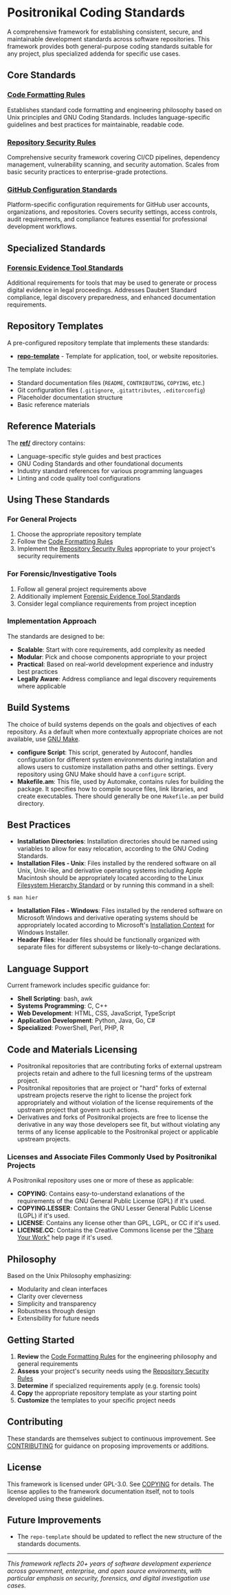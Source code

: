 # Positronikal Coding Standards

A comprehensive framework for establishing consistent, secure, and maintainable development standards across software repositories. This framework provides both general-purpose coding standards suitable for any project, plus specialized addenda for specific use cases.

## Core Standards

### [Code Formatting Rules](./standards/Code%20Formatting%20Rules.md 'Code Formatting Rules')
Establishes standard code formatting and engineering philosophy based on Unix principles and GNU Coding Standards. Includes language-specific guidelines and best practices for maintainable, readable code.

### [Repository Security Rules](./standards/Repository%20Security%20Rules.md 'Repository Security Rules')
Comprehensive security framework covering CI/CD pipelines, dependency management, vulnerability scanning, and security automation. Scales from basic security practices to enterprise-grade protections.

### [GitHub Configuration Standards](./standards/GitHub%20Configuration%20Standards.md 'GitHub Configuration Standards')
Platform-specific configuration requirements for GitHub user accounts, organizations, and repositories. Covers security settings, access controls, audit requirements, and compliance features essential for professional development workflows.

## Specialized Standards

### [Forensic Evidence Tool Standards](./standards/Forensic%20Evidence%20Tool%20Standards.md 'Forensic Evidence Tool Standards')
Additional requirements for tools that may be used to generate or process digital evidence in legal proceedings. Addresses Daubert Standard compliance, legal discovery preparedness, and enhanced documentation requirements.

## Repository Templates
A pre-configured repository template that implements these standards:

- **[repo-template](./repo-template/ 'repo-template')** - Template for application, tool, or website repositories.

The template includes:
- Standard documentation files (`README`, `CONTRIBUTING`, `COPYING`, etc.)
- Git configuration files (`.gitignore`, `.gitattributes`, `.editorconfig`)
- Placeholder documentation structure
- Basic reference materials

## Reference Materials
The **[ref/](./ref/ 'ref/')** directory contains:
- Language-specific style guides and best practices
- GNU Coding Standards and other foundational documents
- Industry standard references for various programming languages
- Linting and code quality tool configurations

## Using These Standards

### For General Projects
1. Choose the appropriate repository template
2. Follow the [Code Formatting Rules](./standards/Code%20Formatting%20Rules.md 'Code Formatting Rules')
3. Implement the [Repository Security Rules](./standards/Repository%20Security%20Rules.md 'Repository Security Rules') appropriate to your project's security requirements

### For Forensic/Investigative Tools
1. Follow all general project requirements above
2. Additionally implement [Forensic Evidence Tool Standards](./standards/Forensic%20Evidence%20Tool%20Standards.md 'Forensic Evidence Tool Standards')
3. Consider legal compliance requirements from project inception

### Implementation Approach
The standards are designed to be:
- **Scalable**: Start with core requirements, add complexity as needed
- **Modular**: Pick and choose components appropriate to your project
- **Practical**: Based on real-world development experience and industry best practices
- **Legally Aware**: Address compliance and legal discovery requirements where applicable

## Build Systems
The choice of build systems depends on the goals and objectives of each repository. As a default when more contextually appropriate choices are not available, use [GNU Make](https://www.gnu.org/software/make/ 'GNU Make').
- **configure Script**: This script, generated by Autoconf, handles configuration for different system environments during installation and allows users to customize installation paths and other settings. Every repository using GNU Make should have a `configure` script.
- **Makefile.am**: This file, used by Automake, contains rules for building the package. It specifies how to compile source files, link libraries, and create executables. There should generally be one `Makefile.am` per build directory.

## Best Practices
- **Installation Directories**: Installation directories should be named using variables to allow for easy relocation, according to the GNU Coding Standards.
- **Installation Files - Unix**: Files installed by the rendered software on all Unix, Unix-like, and derivative operating systems including Apple Macintosh should be appropriately located according to the Linux [Filesystem Hierarchy Standard](https://refspecs.linuxfoundation.org/FHS_3.0/fhs/index.html 'Filesystem Hierarchy Standard') or by running this command in a shell:
```
$ man hier
```
- **Installation Files - Windows**: Files installed by the rendered software on Microsoft Windows and derivative operating systems should be appropriately located according to Microsoft's [Installation Context](https://learn.microsoft.com/en-us/windows/win32/msi/installation-context 'Installation Context') for Windows Installer.
- **Header Files**: Header files should be functionally organized with separate files for different subsystems or likely-to-change declarations.

## Language Support
Current framework includes specific guidance for:
- **Shell Scripting**: bash, awk
- **Systems Programming**: C, C++
- **Web Development**: HTML, CSS, JavaScript, TypeScript
- **Application Development**: Python, Java, Go, C#
- **Specialized**: PowerShell, Perl, PHP, R

## Code and Materials Licensing
- Positronikal repositories that are contributing forks of external upstream projects retain and adhere to the full licesning terms of the upstream project.
- Positronikal repositories that are project or "hard" forks of external upstream projects reserve the right to license the project fork appropriately and without violation of the license requirements of the upstream project that govern such actions.
- Derivatives and forks of Positronikal projects are free to license the derivative in any way those developers see fit, but without violating any terms of any license applicable to the Positronikal project or applicable upstream projects.

### Licenses and Associate Files Commonly Used by Positronikal Projects
A Positronikal repository uses one or more of these as applicable:
- **COPYING**: Contains easy-to-understand exlanations of the requirements of the GNU General Public License (GPL) if it's used.
- **COPYING.LESSER**: Contains the GNU Lesser General Public License (LGPL) if it's used.
- **LICENSE**: Contains any license other than GPL, LGPL, or CC if it's used.
- **LICENSE.CC**: Contains the Creative Commons license per the ["Share Your Work"](https://creativecommons.org/share-your-work/ 'Share Your Work') help page if it's used.

## Philosophy
Based on the Unix Philosophy emphasizing:
- Modularity and clean interfaces
- Clarity over cleverness
- Simplicity and transparency
- Robustness through design
- Extensibility for future needs

## Getting Started
1. **Review** the [Code Formatting Rules](./standards/Code%20Formatting%20Rules.md 'Code Formatting Rules') for the engineering philosophy and general requirements
2. **Assess** your project's security needs using the [Repository Security Rules](./standards/Repository%20Security%20Rules.md 'Repository Security Rules')
3. **Determine** if specialized requirements apply (e.g. forensic tools)
4. **Copy** the appropriate repository template as your starting point
5. **Customize** the templates to your specific project needs

## Contributing
These standards are themselves subject to continuous improvement. See [CONTRIBUTING](./CONTRIBUTING.md 'CONTRIBUTING') for guidance on proposing improvements or additions.

## License
This framework is licensed under GPL-3.0. See [COPYING](./COPYING.md 'COPYING') for details. The license applies to the framework documentation itself, not to tools developed using these guidelines.

## Future Improvements
- The `repo-template` should be updated to reflect the new structure of the standards documents.

---

*This framework reflects 20+ years of software development experience across government, enterprise, and open source environments, with particular emphasis on security, forensics, and digital investigation use cases.*
